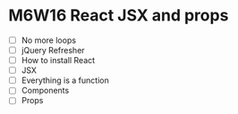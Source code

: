 # M6W16 React JSX and props

- [ ] No more loops
- [ ] jQuery Refresher
- [ ] How to install React
- [ ] JSX
- [ ] Everything is a function
- [ ] Components
- [ ] Props
